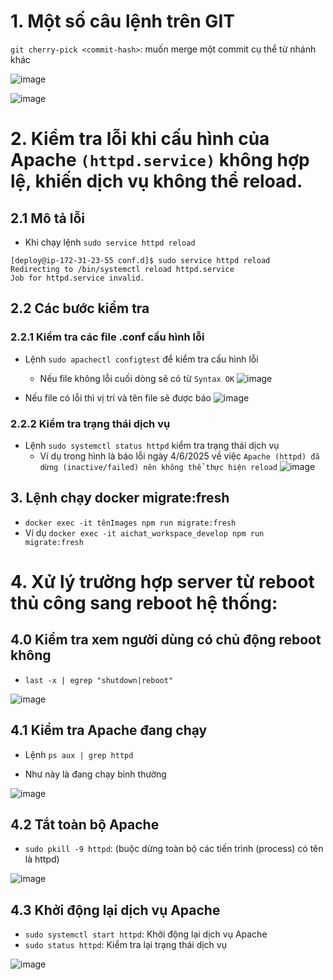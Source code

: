 # 1. Một số câu lệnh trên GIT
`git cherry-pick <commit-hash>`: muốn merge một commit cụ thể từ nhánh khác

![image](https://github.com/user-attachments/assets/d1eaa6dd-2bb7-468f-af49-5c57658d198d)

![image](https://github.com/user-attachments/assets/b4d91552-6013-4771-b229-edb2ffc32579)


# 2. Kiểm tra lỗi khi cấu hình của Apache `(httpd.service)` không hợp lệ, khiến dịch vụ không thể reload.

## 2.1 Mô tả lỗi
- Khi chạy lệnh `sudo service httpd reload`
```
[deploy@ip-172-31-23-55 conf.d]$ sudo service httpd reload
Redirecting to /bin/systemctl reload httpd.service
Job for httpd.service invalid.
```
## 2.2 Các bước kiểm tra
### 2.2.1 Kiểm tra các file .conf cấu hình lỗi
- Lệnh `sudo apachectl configtest` để kiểm tra cấu hình lỗi 
  - Nếu file không lỗi cuối dòng sẽ có từ `Syntax OK`
 ![image](https://github.com/user-attachments/assets/0f69f8dc-2cd8-4388-a404-36feed4c7dcd)

 - Nếu file có lỗi thì vị trí và tên file sẽ được báo
 ![image](https://github.com/user-attachments/assets/a20c0705-dc19-4ef0-950c-68d9c8abadd1)

### 2.2.2 Kiểm tra trạng thái dịch vụ
- Lệnh `sudo systemctl status httpd` kiểm tra trạng thái dịch vụ
  - Ví dụ trong hình là báo lỗi ngày 4/6/2025 về việc `Apache (httpd) đã dừng (inactive/failed) nên không thể thực hiện reload`
  ![image](https://github.com/user-attachments/assets/c7ad9633-fa52-419d-aa41-4168cf664887)

## 3. Lệnh chạy docker migrate:fresh
- `docker exec -it tênImages npm run migrate:fresh`
- Ví dụ `docker exec -it aichat_workspace_develop npm run migrate:fresh`

# 4. Xử lý trường hợp server từ reboot thủ công sang reboot hệ thống:
## 4.0 Kiểm tra xem người dùng có chủ động reboot không
- `last -x | egrep "shutdown|reboot"`

![image](https://github.com/user-attachments/assets/5ce3d85c-a41c-49c7-ba91-3d57c0224662)

## 4.1 Kiểm tra Apache đang chạy
- Lệnh `ps aux | grep httpd`

- Như này là đang chạy bình thường

![image](https://github.com/user-attachments/assets/a95d3b28-48ec-4f93-8eff-f87efaa7b2c6)

## 4.2 Tắt toàn bộ Apache
- `sudo pkill -9 httpd`: (buộc dừng toàn bộ các tiến trình (process) có tên là httpd)

![image](https://github.com/user-attachments/assets/976568f3-d0ca-4850-9947-1982c4290c7c)

## 4.3 Khởi động lại dịch vụ Apache
- `sudo systemctl start httpd`: Khởi động lại dịch vụ Apache
- `sudo status httpd`: Kiểm tra lại trạng thái dịch vụ

![image](https://github.com/user-attachments/assets/9208864b-c506-47d5-9bb7-cb1731ed932b)
